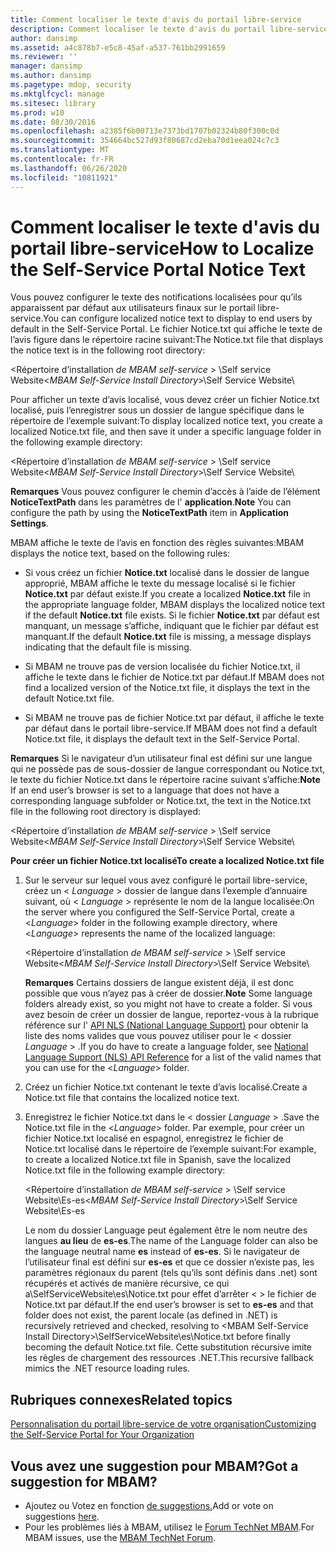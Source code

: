 ```yaml
---
title: Comment localiser le texte d'avis du portail libre-service
description: Comment localiser le texte d'avis du portail libre-service
author: dansimp
ms.assetid: a4c878b7-e5c8-45af-a537-761bb2991659
ms.reviewer: ''
manager: dansimp
ms.author: dansimp
ms.pagetype: mdop, security
ms.mktglfcycl: manage
ms.sitesec: library
ms.prod: w10
ms.date: 08/30/2016
ms.openlocfilehash: a2385f6b00713e7373bd1707b02324b80f300c0d
ms.sourcegitcommit: 354664bc527d93f80687cd2eba70d1eea024c7c3
ms.translationtype: MT
ms.contentlocale: fr-FR
ms.lasthandoff: 06/26/2020
ms.locfileid: "10811921"
---
```

# <span data-ttu-id="ec975-103">Comment localiser le texte d'avis du portail libre-service</span><span class="sxs-lookup"><span data-stu-id="ec975-103">How to Localize the Self-Service Portal Notice Text</span></span>


<span data-ttu-id="ec975-104">Vous pouvez configurer le texte des notifications localisées pour qu’ils apparaissent par défaut aux utilisateurs finaux sur le portail libre-service.</span><span class="sxs-lookup"><span data-stu-id="ec975-104">You can configure localized notice text to display to end users by default in the Self-Service Portal.</span></span> <span data-ttu-id="ec975-105">Le fichier Notice.txt qui affiche le texte de l’avis figure dans le répertoire racine suivant:</span><span class="sxs-lookup"><span data-stu-id="ec975-105">The Notice.txt file that displays the notice text is in the following root directory:</span></span>

<span data-ttu-id="ec975-106">&lt;Répertoire d’installation *de MBAM self-service* &gt; \\Self service Website</span><span class="sxs-lookup"><span data-stu-id="ec975-106">&lt;*MBAM Self-Service Install Directory*&gt;\\Self Service Website</span></span>\\

<span data-ttu-id="ec975-107">Pour afficher un texte d’avis localisé, vous devez créer un fichier Notice.txt localisé, puis l’enregistrer sous un dossier de langue spécifique dans le répertoire de l’exemple suivant:</span><span class="sxs-lookup"><span data-stu-id="ec975-107">To display localized notice text, you create a localized Notice.txt file, and then save it under a specific language folder in the following example directory:</span></span>

<span data-ttu-id="ec975-108">&lt;Répertoire d’installation *de MBAM self-service* &gt; \\Self service Website</span><span class="sxs-lookup"><span data-stu-id="ec975-108">&lt;*MBAM Self-Service Install Directory*&gt;\\Self Service Website</span></span>\\

<span data-ttu-id="ec975-109">**Remarques**  Vous pouvez configurer le chemin d’accès à l’aide de l’élément **NoticeTextPath** dans les paramètres de l' **application**.</span><span class="sxs-lookup"><span data-stu-id="ec975-109">**Note** You can configure the path by using the **NoticeTextPath** item in **Application Settings**.</span></span>

 

<span data-ttu-id="ec975-110">MBAM affiche le texte de l’avis en fonction des règles suivantes:</span><span class="sxs-lookup"><span data-stu-id="ec975-110">MBAM displays the notice text, based on the following rules:</span></span>

-   <span data-ttu-id="ec975-111">Si vous créez un fichier **Notice.txt** localisé dans le dossier de langue approprié, MBAM affiche le texte du message localisé si le fichier **Notice.txt** par défaut existe.</span><span class="sxs-lookup"><span data-stu-id="ec975-111">If you create a localized **Notice.txt** file in the appropriate language folder, MBAM displays the localized notice text if the default **Notice.txt** file exists.</span></span> <span data-ttu-id="ec975-112">Si le fichier **Notice.txt** par défaut est manquant, un message s’affiche, indiquant que le fichier par défaut est manquant.</span><span class="sxs-lookup"><span data-stu-id="ec975-112">If the default **Notice.txt** file is missing, a message displays indicating that the default file is missing.</span></span>

-   <span data-ttu-id="ec975-113">Si MBAM ne trouve pas de version localisée du fichier Notice.txt, il affiche le texte dans le fichier de Notice.txt par défaut.</span><span class="sxs-lookup"><span data-stu-id="ec975-113">If MBAM does not find a localized version of the Notice.txt file, it displays the text in the default Notice.txt file.</span></span>

-   <span data-ttu-id="ec975-114">Si MBAM ne trouve pas de fichier Notice.txt par défaut, il affiche le texte par défaut dans le portail libre-service.</span><span class="sxs-lookup"><span data-stu-id="ec975-114">If MBAM does not find a default Notice.txt file, it displays the default text in the Self-Service Portal.</span></span>

<span data-ttu-id="ec975-115">**Remarques**  Si le navigateur d’un utilisateur final est défini sur une langue qui ne possède pas de sous-dossier de langue correspondant ou Notice.txt, le texte du fichier Notice.txt dans le répertoire racine suivant s’affiche:</span><span class="sxs-lookup"><span data-stu-id="ec975-115">**Note** If an end user’s browser is set to a language that does not have a corresponding language subfolder or Notice.txt, the text in the Notice.txt file in the following root directory is displayed:</span></span>

<span data-ttu-id="ec975-116">&lt;Répertoire d’installation *de MBAM self-service* &gt; \\Self service Website</span><span class="sxs-lookup"><span data-stu-id="ec975-116">&lt;*MBAM Self-Service Install Directory*&gt;\\Self Service Website</span></span>\\

 

**<span data-ttu-id="ec975-117">Pour créer un fichier Notice.txt localisé</span><span class="sxs-lookup"><span data-stu-id="ec975-117">To create a localized Notice.txt file</span></span>**

1.  <span data-ttu-id="ec975-118">Sur le serveur sur lequel vous avez configuré le portail libre-service, créez un &lt; *Language* &gt; dossier de langue dans l’exemple d’annuaire suivant, où &lt; *Language* &gt; représente le nom de la langue localisée:</span><span class="sxs-lookup"><span data-stu-id="ec975-118">On the server where you configured the Self-Service Portal, create a &lt;*Language*&gt; folder in the following example directory, where &lt;*Language*&gt; represents the name of the localized language:</span></span>

    <span data-ttu-id="ec975-119">&lt;Répertoire d’installation *de MBAM self-service* &gt; \\Self service Website</span><span class="sxs-lookup"><span data-stu-id="ec975-119">&lt;*MBAM Self-Service Install Directory*&gt;\\Self Service Website</span></span>\\

    <span data-ttu-id="ec975-120">**Remarques**  Certains dossiers de langue existent déjà, il est donc possible que vous n’ayez pas à créer de dossier.</span><span class="sxs-lookup"><span data-stu-id="ec975-120">**Note** Some language folders already exist, so you might not have to create a folder.</span></span> <span data-ttu-id="ec975-121">Si vous avez besoin de créer un dossier de langue, reportez-vous à la rubrique référence sur l' [API NLS (National Language Support)](https://go.microsoft.com/fwlink/?LinkId=317947) pour obtenir la liste des noms valides que vous pouvez utiliser pour le &lt; dossier *Language* &gt; .</span><span class="sxs-lookup"><span data-stu-id="ec975-121">If you do have to create a language folder, see [National Language Support (NLS) API Reference](https://go.microsoft.com/fwlink/?LinkId=317947) for a list of the valid names that you can use for the &lt;*Language*&gt; folder.</span></span>

     

2.  <span data-ttu-id="ec975-122">Créez un fichier Notice.txt contenant le texte d’avis localisé.</span><span class="sxs-lookup"><span data-stu-id="ec975-122">Create a Notice.txt file that contains the localized notice text.</span></span>

3.  <span data-ttu-id="ec975-123">Enregistrez le fichier Notice.txt dans le &lt; dossier *Language* &gt; .</span><span class="sxs-lookup"><span data-stu-id="ec975-123">Save the Notice.txt file in the &lt;*Language*&gt; folder.</span></span> <span data-ttu-id="ec975-124">Par exemple, pour créer un fichier Notice.txt localisé en espagnol, enregistrez le fichier de Notice.txt localisé dans le répertoire de l’exemple suivant:</span><span class="sxs-lookup"><span data-stu-id="ec975-124">For example, to create a localized Notice.txt file in Spanish, save the localized Notice.txt file in the following example directory:</span></span>

    <span data-ttu-id="ec975-125">&lt;Répertoire d’installation *de MBAM self-service* &gt; \\Self service Website\\Es-es</span><span class="sxs-lookup"><span data-stu-id="ec975-125">&lt;*MBAM Self-Service Install Directory*&gt;\\Self Service Website\\Es-es</span></span>

    <span data-ttu-id="ec975-126">Le nom du dossier Language peut également être le nom neutre des langues **au lieu** de **es-es**.</span><span class="sxs-lookup"><span data-stu-id="ec975-126">The name of the Language folder can also be the language neutral name **es** instead of **es-es**.</span></span> <span data-ttu-id="ec975-127">Si le navigateur de l’utilisateur final est défini sur **es-es** et que ce dossier n’existe pas, les paramètres régionaux du parent (tels qu’ils sont définis dans .net) sont récupérés et activés de manière récursive, ce qui a\\SelfServiceWebsite\\es\\Notice.txt pour effet d’arrêter &lt; &gt; le fichier de Notice.txt par défaut.</span><span class="sxs-lookup"><span data-stu-id="ec975-127">If the end user’s browser is set to **es-es** and that folder does not exist, the parent locale (as defined in .NET) is recursively retrieved and checked, resolving to &lt;MBAM Self-Service Install Directory&gt;\\SelfServiceWebsite\\es\\Notice.txt before finally becoming the default Notice.txt file.</span></span> <span data-ttu-id="ec975-128">Cette substitution récursive imite les règles de chargement des ressources .NET.</span><span class="sxs-lookup"><span data-stu-id="ec975-128">This recursive fallback mimics the .NET resource loading rules.</span></span>



## <span data-ttu-id="ec975-129">Rubriques connexes</span><span class="sxs-lookup"><span data-stu-id="ec975-129">Related topics</span></span>


[<span data-ttu-id="ec975-130">Personnalisation du portail libre-service de votre organisation</span><span class="sxs-lookup"><span data-stu-id="ec975-130">Customizing the Self-Service Portal for Your Organization</span></span>](customizing-the-self-service-portal-for-your-organization.md)

 

## <span data-ttu-id="ec975-131">Vous avez une suggestion pour MBAM?</span><span class="sxs-lookup"><span data-stu-id="ec975-131">Got a suggestion for MBAM?</span></span>
- <span data-ttu-id="ec975-132">Ajoutez ou Votez en fonction [de suggestions.](http://mbam.uservoice.com/forums/268571-microsoft-bitlocker-administration-and-monitoring)</span><span class="sxs-lookup"><span data-stu-id="ec975-132">Add or vote on suggestions [here](http://mbam.uservoice.com/forums/268571-microsoft-bitlocker-administration-and-monitoring).</span></span> 
- <span data-ttu-id="ec975-133">Pour les problèmes liés à MBAM, utilisez le [Forum TechNet MBAM](https://social.technet.microsoft.com/Forums/home?forum=mdopmbam).</span><span class="sxs-lookup"><span data-stu-id="ec975-133">For MBAM issues, use the [MBAM TechNet Forum](https://social.technet.microsoft.com/Forums/home?forum=mdopmbam).</span></span> 






